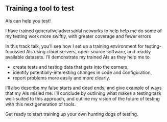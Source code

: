 ## Training a tool to test

AIs can help you test!

I have trained generative adversarial networks to help help me do some of my testing work more swiftly, with greater coverage and fewer errors 

In this track talk, you’ll see how I set up a training environment for testing-focussed AIs using cloud servers, open-source software, and readily available datasets. I’ll demonstrate my trained AIs as they help me to 
* create tests and testing data that gets into the corners, 
* identify potentially-interesting changes in code and configuration,
* report problems more easily and more clearly. 

I’ll also describe my false starts and dead ends, and give example of ways that my AIs misled me. I’ll conclude by outlining what makes a testing task well-suited to this approach, and outline my vision of the future of testing with this next generation of tools.

Get ready to start training up your own hunting dogs of testing.

